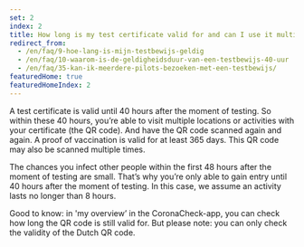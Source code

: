 ```yaml
---
set: 2
index: 2
title: How long is my test certificate valid for and can I use it multiple times?
redirect_from: 
  - /en/faq/9-hoe-lang-is-mijn-testbewijs-geldig
  - /en/faq/10-waarom-is-de-geldigheidsduur-van-een-testbewijs-40-uur
  - /en/faq/35-kan-ik-meerdere-pilots-bezoeken-met-een-testbewijs/
featuredHome: true
featuredHomeIndex: 2
---
```

A test certificate is valid until 40 hours after the moment of testing. So within these 40 hours, you’re able to visit multiple locations or activities with your certificate (the QR code). And have the QR code scanned again and again. A proof of vaccination is valid for at least 365 days. This QR code may also be scanned multiple times.

The chances you infect other people within the first 48 hours after the moment of testing are small. That’s why you’re only able to gain entry until 40 hours after the moment of testing. In this case, we assume an activity lasts no longer than 8 hours.

Good to know: in 'my overview’ in the CoronaCheck-app, you can check how long the QR code is still valid for. But please note: you can only check the validity of the Dutch QR code.
